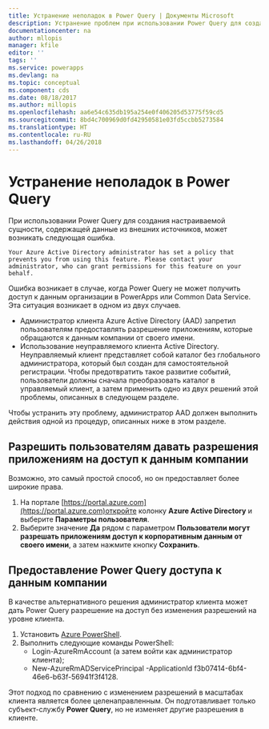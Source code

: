 ```yaml
---
title: Устранение неполадок в Power Query | Документы Microsoft
description: Устранение проблем при использовании Power Query для создания настраиваемой сущности в Common Data Service для приложений
documentationcenter: na
author: mllopis
manager: kfile
editor: ''
tags: ''
ms.service: powerapps
ms.devlang: na
ms.topic: conceptual
ms.component: cds
ms.date: 08/18/2017
ms.author: millopis
ms.openlocfilehash: aa6e54c635db195a254e0f406205d53775f59cd5
ms.sourcegitcommit: 8bd4c700969d0fd42950581e03fd5ccbb5273584
ms.translationtype: HT
ms.contentlocale: ru-RU
ms.lasthandoff: 04/26/2018
---
```

# <a name="troubleshooting-power-query"></a>Устранение неполадок в Power Query
При использовании Power Query для создания настраиваемой сущности, содержащей данные из внешних источников, может возникать следующая ошибка.

`Your Azure Active Directory administrator has set a policy that prevents you from using this feature. Please contact your administrator, who can grant permissions for this feature on your behalf.`

Ошибка возникает в случае, когда Power Query не может получить доступ к данным организации в PowerApps или Common Data Service. Эта ситуация возникает в одном из двух случаев.

* Администратор клиента Azure Active Directory (AAD) запретил пользователям предоставлять разрешение приложениям, которые обращаются к данным компании от своего имени.
* Использование неуправляемого клиента Active Directory. Неуправляемый клиент представляет собой каталог без глобального администратора, который был создан для самостоятельной регистрации. Чтобы предотвратить такое развитие событий, пользователи должны сначала преобразовать каталог в управляемый клиент, а затем применить одно из двух решений этой проблемы, описанных в следующем разделе.

Чтобы устранить эту проблему, администратор AAD должен выполнить действия одной из процедур, описанных ниже в этом разделе.

## <a name="allow-users-to-consent-to-apps-that-access-company-data"></a>Разрешить пользователям давать разрешения приложениям на доступ к данным компании
Возможно, это самый простой способ, но он предоставляет более широкие права.

1. На портале [https://portal.azure.com](https://portal.azure.com)откройте колонку **Azure Active Directory** и выберите **Параметры пользователя**.
1. Выберите значение **Да** рядом с параметром **Пользователи могут разрешать приложениям доступ к корпоративным данным от своего имени**, а затем нажмите кнопку **Сохранить**.

## <a name="allow-power-query-to-access-company-data"></a>Предоставление Power Query доступа к данным компании
В качестве альтернативного решения администратор клиента может дать Power Query разрешение на доступ без изменения разрешений на уровне клиента.

1. Установить [Azure PowerShell](https://docs.microsoft.com/powershell/azure/install-azurerm-ps).
2. Выполнить следующие команды PowerShell:
   * Login-AzureRmAccount (а затем войти как администратор клиента);
   * New-AzureRmADServicePrincipal -ApplicationId f3b07414-6bf4-46e6-b63f-56941f3f4128.

Этот подход по сравнению с изменением разрешений в масштабах клиента является более целенаправленным. Он подготавливает только субъект-службу **Power Query**, но не изменяет другие разрешения в клиенте.

